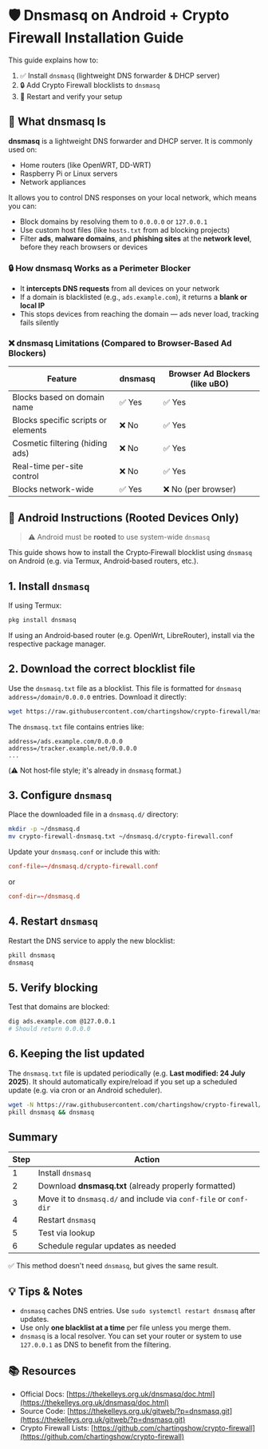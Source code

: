 # 🛡️ Dnsmasq on Android + Crypto Firewall Installation Guide

This guide explains how to:

1. ✅ Install `dnsmasq` (lightweight DNS forwarder & DHCP server)
2. 🔒 Add Crypto Firewall blocklists to `dnsmasq`
3. 🚀 Restart and verify your setup

## 🧱 What dnsmasq Is

**dnsmasq** is a lightweight DNS forwarder and DHCP server. It is commonly used on:

* Home routers (like OpenWRT, DD-WRT)
* Raspberry Pi or Linux servers
* Network appliances

It allows you to control DNS responses on your local network, which means you can:

* Block domains by resolving them to `0.0.0.0` or `127.0.0.1`
* Use custom host files (like `hosts.txt` from ad blocking projects)
* Filter **ads**, **malware domains**, and **phishing sites** at the **network level**, before they reach browsers or devices

### 🔒 How dnsmasq Works as a Perimeter Blocker

* It **intercepts DNS requests** from all devices on your network
* If a domain is blacklisted (e.g., `ads.example.com`), it returns a **blank or local IP**
* This stops devices from reaching the domain — ads never load, tracking fails silently

### ❌ dnsmasq Limitations (Compared to Browser-Based Ad Blockers)

| Feature                             | dnsmasq | Browser Ad Blockers (like uBO) |
| ----------------------------------- | ------- | ------------------------------ |
| Blocks based on domain name         | ✅ Yes   | ✅ Yes                          |
| Blocks specific scripts or elements | ❌ No    | ✅ Yes                          |
| Cosmetic filtering (hiding ads)     | ❌ No    | ✅ Yes                          |
| Real-time per-site control          | ❌ No    | ✅ Yes                          |
| Blocks network-wide                 | ✅ Yes   | ❌ No (per browser)             |

## 🤖 Android Instructions (Rooted Devices Only)

> ⚠️ Android must be **rooted** to use system-wide `dnsmasq`

This guide shows how to install the Crypto‑Firewall blocklist using `dnsmasq` on Android (e.g. via Termux, Android‑based routers, etc.).

## 1. Install `dnsmasq`

If using Termux:

```bash
pkg install dnsmasq
````

If using an Android‑based router (e.g. OpenWrt, LibreRouter), install via the respective package manager.

## 2. Download the correct blocklist file

Use the `dnsmasq.txt` file as a blocklist. This file is formatted for `dnsmasq address=/domain/0.0.0.0` entries. Download it directly:

```bash
wget https://raw.githubusercontent.com/chartingshow/crypto-firewall/master/src/blacklists/dnsmasq.txt -O crypto-firewall-dnsmasq.txt
```

The `dnsmasq.txt` file contains entries like:

```
address=/ads.example.com/0.0.0.0
address=/tracker.example.net/0.0.0.0
...
```

(⚠️ Not host‑file style; it's already in `dnsmasq` format.)

## 3. Configure `dnsmasq`

Place the downloaded file in a `dnsmasq.d/` directory:

```bash
mkdir -p ~/dnsmasq.d
mv crypto-firewall-dnsmasq.txt ~/dnsmasq.d/crypto-firewall.conf
```

Update your `dnsmasq.conf` or include this with:

```conf
conf-file=~/dnsmasq.d/crypto-firewall.conf
```

or

```conf
conf-dir=~/dnsmasq.d
```

## 4. Restart `dnsmasq`

Restart the DNS service to apply the new blocklist:

```bash
pkill dnsmasq
dnsmasq
```

## 5. Verify blocking

Test that domains are blocked:

```bash
dig ads.example.com @127.0.0.1
# Should return 0.0.0.0
```

## 6. Keeping the list updated

The `dnsmasq.txt` file is updated periodically (e.g. **Last modified: 24 July 2025**). It should automatically expire/reload if you set up a scheduled update (e.g. via cron or an Android scheduler).

```bash
wget -N https://raw.githubusercontent.com/chartingshow/crypto-firewall/master/src/blacklists/dnsmasq.txt -O ~/dnsmasq.d/crypto-firewall.conf
pkill dnsmasq && dnsmasq
```

## Summary

| Step | Action                                                            |
| ---- | ----------------------------------------------------------------- |
| 1    | Install `dnsmasq`                                                 |
| 2    | Download **dnsmasq.txt** (already properly formatted)             |
| 3    | Move it to `dnsmasq.d/` and include via `conf-file` or `conf-dir` |
| 4    | Restart `dnsmasq`                                                 |
| 5    | Test via lookup                                                   |
| 6    | Schedule regular updates as needed                                |

✅ This method doesn't need `dnsmasq`, but gives the same result.

## 💡 Tips & Notes

* `dnsmasq` caches DNS entries. Use `sudo systemctl restart dnsmasq` after updates.
* Use only **one blacklist at a time** per file unless you merge them.
* `dnsmasq` is a local resolver. You can set your router or system to use `127.0.0.1` as DNS to benefit from the filtering.

## 📚 Resources

* Official Docs: [https://thekelleys.org.uk/dnsmasq/doc.html](https://thekelleys.org.uk/dnsmasq/doc.html)
* Source Code: [https://thekelleys.org.uk/gitweb/?p=dnsmasq.git](https://thekelleys.org.uk/gitweb/?p=dnsmasq.git)
* Crypto Firewall Lists: [https://github.com/chartingshow/crypto-firewall](https://github.com/chartingshow/crypto-firewall)
